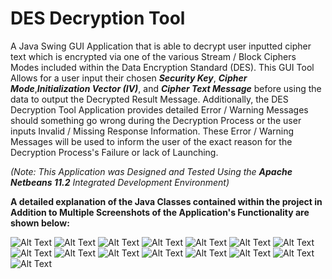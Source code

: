 # DES Decryption Tool
A Java Swing GUI Application that is able to decrypt user inputted cipher text which is encrypted via one of the various Stream / Block Ciphers Modes included within the Data Encryption Standard (DES). This GUI Tool Allows for a user input their chosen ***Security Key***, ***Cipher Mode***,***Initialization Vector (IV)***, and ***Cipher Text Message*** before using the data to output the Decrypted Result Message. Additionally, the DES Decryption Tool Application provides detailed Error / Warning Messages should something go wrong during the Decryption Process or the user inputs Invalid / Missing Response Information. These Error / Warning Messages will be used to inform the user of the exact reason for the Decryption Process's Failure or lack of Launching.

*(Note: This Application was Designed and Tested Using the **Apache Netbeans 11.2** Integrated Development Environment)*

**A detailed explanation of the Java Classes contained within the project in Addition to Multiple Screenshots of the Application's Functionality are shown below:**

![Alt Text](DESDecryptionTool/Screenshots/Screenshot_Initial.png)
![Alt Text](DESDecryptionTool/Screenshots/Class_Explaination.png)
![Alt Text](DESDecryptionTool/Screenshots/Screenshot_Display_Cipher_Modes.png)
![Alt Text](DESDecryptionTool/Screenshots/Divider.png)
![Alt Text](DESDecryptionTool/Screenshots/Screenshot_Warning_Messsage_One.png)
![Alt Text](DESDecryptionTool/Screenshots/Divider.png)
![Alt Text](DESDecryptionTool/Screenshots/Screenshot_Warning_Message_Effects_One.png)
![Alt Text](DESDecryptionTool/Screenshots/Divider.png)
![Alt Text](DESDecryptionTool/Screenshots/Screenshot_Warning_Messsage_Two.png)
![Alt Text](DESDecryptionTool/Screenshots/Divider.png)
![Alt Text](DESDecryptionTool/Screenshots/Screenshot_Warning_Message_Effects_Two.png)
![Alt Text](DESDecryptionTool/Screenshots/Divider.png)
![Alt Text](DESDecryptionTool/Screenshots/Screenshot_Decryption_Result_One.png)
![Alt Text](DESDecryptionTool/Screenshots/Divider.png)
![Alt Text](DESDecryptionTool/Screenshots/Screenshot_Decryption_Result_Two.png)
